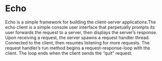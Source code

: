 # Echo

Echo is a simple framework for building the client-server applications.The echo client is a simple console user interface that perpetually prompts its user forwards the request to a server, then displays the server’s response. Upon receiving a request, the server spawns a request handler thread. Connected to the client, then resumes listening for more requests. The request handler’s run method begins a request-response-loop with the client. The loop ends when the client sends the “quit” request. 

